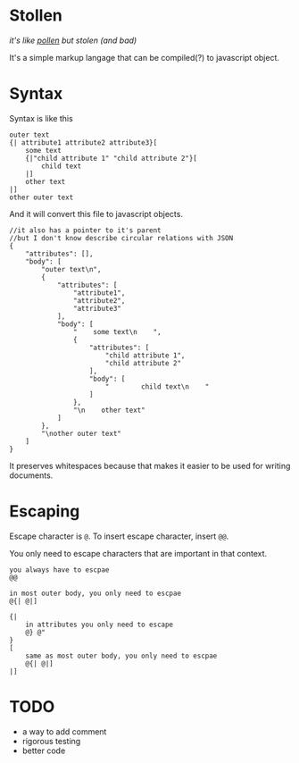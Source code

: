 # Stollen

*it's like [pollen](https://git.matthewbutterick.com/mbutterick/pollen) but stolen (and bad)*

It's a simple markup langage that can be compiled(?) to javascript object.

# Syntax
Syntax is like this

```
outer text
{| attribute1 attribute2 attribute3}[
    some text
    {|"child attribute 1" "child attribute 2"}[
        child text
    |]
    other text
|]
other outer text
```

And it will convert this file to javascript objects.

```
//it also has a pointer to it's parent
//but I don't know describe circular relations with JSON
{
    "attributes": [],
    "body": [
        "outer text\n",
        {
            "attributes": [
                "attribute1",
                "attribute2",
                "attribute3"
            ],
            "body": [
                "    some text\n    ",
                {
                    "attributes": [
                        "child attribute 1",
                        "child attribute 2"
                    ],
                    "body": [
                        "        child text\n    "
                    ]
                },
                "\n    other text"
            ]
        },
        "\nother outer text"
    ]
}
```

It preserves whitespaces because that makes it easier to be used for writing documents.

# Escaping

Escape character is `@`. To insert escape character, insert `@@`.

You only need to escape characters that are important in that context.

```
you always have to escpae
@@

in most outer body, you only need to escpae
@{| @|]

{|
    in attributes you only need to escape
    @} @"
}
[
    same as most outer body, you only need to escpae
    @{| @|]
|]
```

# TODO

* a way to add comment
* rigorous testing
* better code